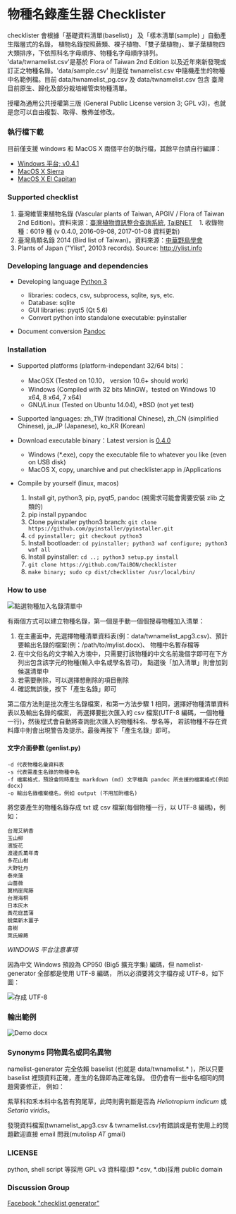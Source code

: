 
物種名錄產生器 Checklister
====================

checklister 會根據「基礎資料清單(baselist)」 及「樣本清單(sample) 」自動產生階層式的名錄，
植物名錄按照蕨類、裸子植物、「雙子葉植物」、單子葉植物四大類排序，下依照科名字母順序、物種名字母順序排列。
'data/twnamelist.csv'是基於 Flora of Taiwan 2nd Edition 以及近年來新發現或訂正之物種名錄。'data/sample.csv'
則是從 twnamelist.csv 中隨機產生的物種中名範例檔。目前 data/twnamelist_pg.csv 及 data/twnamelist.csv 包含
臺灣目前原生、歸化及部分栽培維管束物種清單。

授權為通用公共授權第三版 (General Public License version 3; GPL v3)，也就是您可以自由複製、取得、散佈並修改。

### 執行檔下載

目前僅支援 windows 和 MacOS X 兩個平台的執行檔，其餘平台請自行編譯：

* [Windows 平台; v0.4.1](https://github.com/TaiBON/checklister/releases/download/v0.4.1/checklister.exe)
* [MacOS X Sierra](https://github.com/TaiBON/checklister/releases/download/v0.4.1/checklister_Sierra.dmg)
* [MacOS X El Capitan](https://github.com/TaiBON/checklister/releases/download/v0.4.1/checklister_El_Capitan.dmg)

### Supported checklist

1. 臺灣維管束植物名錄 (Vascular plants of Taiwan, APGIV / Flora of Taiwan 2nd Edition)。資料來源：[臺灣植物資訊整合查詢系統](http://tai2.ntu.edu.tw), [TaiBNET](http://taibnet.sinica.edu.tw)
    1. 收錄物種：6019 種 (v 0.4.0, 2016-09-08, 2017-01-08 資料更新)
2. 臺灣鳥類名錄 2014 (Bird list of Taiwan)。資料來源：[中華野鳥學會](www.bird.org.tw/index.php/works/lists)
3. Plants of Japan ("Ylist", 20103 records). Source: http://ylist.info

### Developing language and dependencies

* Developing language [Python 3](https://www.python.org)
    + libraries: codecs, csv, subprocess, sqlite, sys, etc.
    + Database: sqlite
    + GUI libraries: pyqt5 (Qt 5.6)
    + Convert python into standalone executable: pyinstaller 

* Document conversion [Pandoc](http://johnmacfarlane.net/pandoc/)

### Installation

* Supported platforms (platform-independant 32/64 bits)： 
    + MacOSX (Tested on 10.10， version 10.6+ should work)
    + Windows (Compiled with 32 bits MinGW，tested on Windows 10 x64, 8 x64, 7 x64)
    + GNU/Linux (Tested on Ubuntu 14.04), *BSD (not yet test)

* Supported languages: zh_TW (traditional Chinese), zh_CN (simplified Chinese), ja_JP (Japanese), ko_KR (Korean)

* Download executable binary：Latest version is [0.4.0](https://github.com/TaiBON/checklister/releases/latest)
    + Windows (*.exe), copy the executable file to whatever you like (even on USB disk)
    + MacOS X, copy, unarchive and put checklister.app in /Applications

* Compile by yourself (linux, macos)
    1. Install git, python3, pip, pyqt5, pandoc (視需求可能會需要安裝 zlib 之類的)
    2. pip install pypandoc
    3. Clone pyinstaller python3 branch: `git clone https://github.com/pyinstaller/pyinstaller.git`
    4. `cd pyinstaller; git checkout python3`
    5. Install bootloader: `cd pyinstaller; python3 waf configure; python3 waf all`
    6. Install pyinstaller: `cd ..; python3 setup.py install`
    7. `git clone https://github.com/TaiBON/checklister`
    8. `make binary; sudo cp dist/checklister /usr/local/bin/`

### How to use

![點選物種加入名錄清單中](https://raw.github.com/TaiBON/checklister/master/docs/NGenerator_v0.2.1.png)

有兩個方式可以建立物種名錄，第一個是手動一個個搜尋物種加入清單：

1. 在主畫面中，先選擇物種清單資料表(例：data/twnamelist_apg3.csv)、預計要輸出名錄的檔案(例：/path/to/mylist.docx)、
物種中名暫存檔等
2. 在中文俗名的文字輸入方塊中，只需要打該物種的中文名前幾個字即可在下方列出包含該字元的物種(輸入中名或學名皆可)，
點選後「加入清單」則會加到候選清單中
3. 若需要刪除，可以選擇想刪除的項目刪除
4. 確認無誤後，按下「產生名錄」即可

第二個方法則是批次產生名錄檔案，和第一方法步驟 1 相同，選擇好物種清單資料表以及輸出名錄的檔案，
再選擇要批次匯入的 csv 檔案(UTF-8 編碼，一個物種一行)，然後程式會自動將查詢批次匯入的物種科名、學名等，
若該物種不存在資料庫中則會出現警告及提示。最後再按下「產生名錄」即可。

#### 文字介面參數 (genlist.py)
```
-d 代表物種名彙資料表
-s 代表需產生名錄的物種中名
-f 檔案格式，預設會同時產生 markdown (md) 文字檔與 pandoc 所支援的檔案格式(例如 docx)
-o 輸出名錄檔案檔名，例如 output (不用加附檔名)
```

將您要產生的物種名錄存成 txt 或 csv 檔案(每個物種一行，以 UTF-8 編碼)，例如：

```
台灣艾納香
玉山柳
濱旋花
渡邊氏萬年青
多花山柑
大野牡丹
泰來藻
山薔薇
翼柄崖爬藤
台灣海桐
日本灰木
黃花庭菖蒲
銳葉新木薑子
喜樹
萊氏線蕨
```
*WINDOWS 平台注意事項*

因為中文 Windows 預設為 CP950 (Big5 擴充字集) 編碼，但 namelist-generator 全部都是使用 UTF-8 編碼，
所以必須要將文字檔存成 UTF-8，如下圖：

![存成 UTF-8](https://raw.github.com/TaiBON/checklister/master/docs/save_namelist.png)

### 輸出範例

![Demo docx](https://raw.github.com/TaiBON/checklister/master/demo/demo_docx.png)

### Synonyms 同物異名或同名異物
namelist-generator 完全依賴 baselist (也就是 data/twnamelist.* )，所以只要 baselist 裡頭資料正確，產生的名錄即為正確名錄。
但仍會有一些中名相同的問題需要修正，
例如：

紫草科和禾本科中名皆有狗尾草，此時則需判斷是否為 _Heliotropium indicum_ 或 _Setaria viridis_。

發現資料檔案(twnamelist_apg3.csv & twnamelist.csv)有錯誤或是有使用上的問題歡迎直接 email 問我(mutolisp _AT_ gmail)

### LICENSE
python, shell script 等採用 GPL v3
資料檔(即 *.csv, *.db)採用 public domain


### Discussion Group

[Facebook "checklist generator"](https://www.facebook.com/groups/1491667327794847/)
